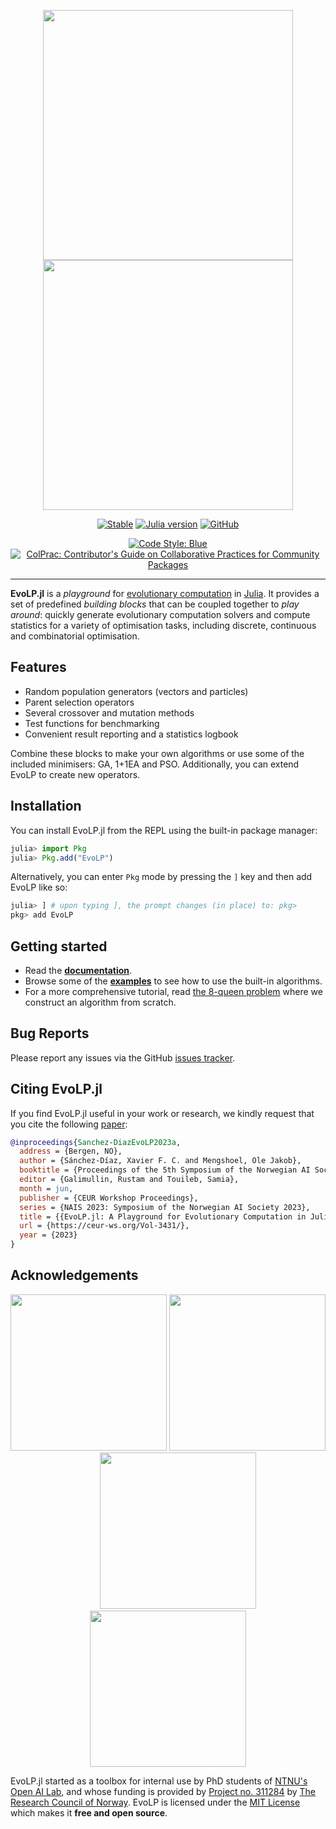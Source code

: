 <p align="center">
  <img width="400px" src="https://raw.githubusercontent.com/ntnu-ai-lab/EvoLP.jl/main/docs/src/assets/logo.png#gh-light-mode-only"/>
  <img width="400px" src="https://raw.githubusercontent.com/ntnu-ai-lab/EvoLP.jl/main/docs/src/assets/logo-dark.png#gh-dark-mode-only"/>
</p>

<div align="center">

[![Stable](https://img.shields.io/badge/docs-latest-blue.svg)](https://ntnu-ai-lab.github.io/EvoLP.jl/)
[![Julia version](https://img.shields.io/badge/Julia-1.7+-blueviolet.svg?logo=julia)](https://julialang.org)
[![GitHub](https://img.shields.io/github/license/ntnu-ai-lab/EvoLP)](https://github.com/ntnu-ai-lab/EvoLP/blob/main/LICENSE)

[![Code Style: Blue](https://img.shields.io/badge/code%20style-blue-blue.svg)](https://github.com/invenia/BlueStyle)
[![ColPrac: Contributor's Guide on Collaborative Practices for Community Packages](https://img.shields.io/badge/ColPrac-Contributor's%20Guide-blueviolet)](https://github.com/SciML/ColPrac)

</div>

---

**EvoLP.jl** is a _playground_ for [evolutionary computation](https://en.wikipedia.org/wiki/Evolutionary_computation) in [Julia](https://julialang.org). It provides a set of predefined _building blocks_ that can be coupled together to _play around_: quickly generate evolutionary computation solvers and compute statistics for a variety of optimisation tasks, including discrete, continuous and combinatorial optimisation.

## Features

- Random population generators (vectors and particles)
- Parent selection operators
- Several crossover and mutation methods
- Test functions for benchmarking
- Convenient result reporting and a statistics logbook

Combine these blocks to make your own algorithms or use some of the included minimisers: GA, 1+1EA and PSO.
Additionally, you can extend EvoLP to create new operators.

## Installation

You can install EvoLP.jl from the REPL using the built-in package manager:

```julia
julia> import Pkg
julia> Pkg.add("EvoLP")
```

Alternatively, you can enter `Pkg` mode by pressing the `]` key and then add EvoLP like so:

```julia
julia> ] # upon typing ], the prompt changes (in place) to: pkg>
pkg> add EvoLP
```

## Getting started

- Read the **[documentation](https://ntnu-ai-lab.github.io/EvoLP.jl/)**.
- Browse some of the **[examples](https://github.com/ntnu-ai-lab/EvoLP/tree/main/examples/)** to see how to use the built-in algorithms.
- For a more comprehensive tutorial, read [the 8-queen problem](/examples/ga_k_queens.ipynb) where we construct an algorithm from scratch.

## Bug Reports

Please report any issues via the GitHub [issues tracker](https://github.com/ntnu-ai-lab/EvoLP/issues).

## Citing EvoLP.jl

If you find EvoLP.jl useful in your work or research, we kindly request that you cite the following [paper](https://ceur-ws.org/Vol-3431/paper7.pdf):

```bibtex
@inproceedings{Sanchez-DiazEvoLP2023a,
  address = {Bergen, NO},
  author = {Sánchez-Díaz, Xavier F. C. and Mengshoel, Ole Jakob},
  booktitle = {Proceedings of the 5th Symposium of the Norwegian AI Society},
  editor = {Galimullin, Rustam and Touileb, Samia},
  month = jun,
  publisher = {CEUR Workshop Proceedings},
  series = {NAIS 2023: Symposium of the Norwegian AI Society 2023},
  title = {{EvoLP.jl: A Playground for Evolutionary Computation in Julia}},
  url = {https://ceur-ws.org/Vol-3431/},
  year = {2023}
}
```

## Acknowledgements

<p align="center">
  <img width=250px" src="https://raw.githubusercontent.com/ntnu-ai-lab/EvoLP.jl/main/docs/src/assets/logo_nail.png#gh-light-mode-only"/>
  <img width=250px" src="https://raw.githubusercontent.com/ntnu-ai-lab/EvoLP.jl/main/docs/src/assets/logo_nail-dark.png#gh-dark-mode-only"/>
  &nbsp;&nbsp;&nbsp;&nbsp;&nbsp;&nbsp;&nbsp;
  <img width=250px" src="https://raw.githubusercontent.com/ntnu-ai-lab/EvoLP.jl/main/docs/src/assets/logo_ntnu.png#gh-light-mode-only"/>
  <img width=250px" src="https://raw.githubusercontent.com/ntnu-ai-lab/EvoLP.jl/main/docs/src/assets/logo_ntnu-dark.png#gh-dark-mode-only"/>
</p>

EvoLP.jl started as a toolbox for internal use by PhD students of [NTNU's Open AI Lab](https://www.ntnu.edu/ailab/ai-lab), and whose funding is provided by [Project no. 311284](https://prosjektbanken.forskningsradet.no/en/project/FORISS/311284) by [The Research Council of Norway](https://www.forskningsradet.no/). EvoLP is licensed under the [MIT License](https://github.com/ntnu-ai-lab/EvoLP/blob/main/LICENSE) which makes it **free and open source**.
